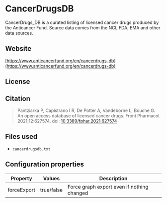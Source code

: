 # CancerDrugsDB

CancerDrugs_DB is a curated listing of licensed cancer drugs produced by the Anticancer Fund. Source data comes from the NCI, FDA, EMA and other data sources.

## Website

[https://www.anticancerfund.org/en/cancerdrugs-db](https://www.anticancerfund.org/en/cancerdrugs-db)

## License



## Citation

> Pantziarka P, Capistrano I R, De Potter A, Vandeborne L, Bouche G. An open access database of licensed cancer drugs. Front Pharmacol. 2021;12:627574. doi: [10.3389/fphar.2021.627574](http://dx.doi.org/10.3389/fphar.2021.627574)

## Files used

  * `cancerdrugsdb.txt`

## Configuration properties

| Property    | Values     | Description                                |
|-------------|------------|--------------------------------------------|
| forceExport | true/false | Force graph export even if nothing changed |
